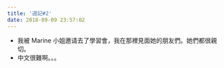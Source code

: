 ```yaml
---
title: '週記#2'
date: 2018-09-09 23:57:02
---
```


* 我被 Marine 小姐邀请去了學習會，我在那裡見面她的朋友們。她們都很親切。
* 中文很難啊。。。
